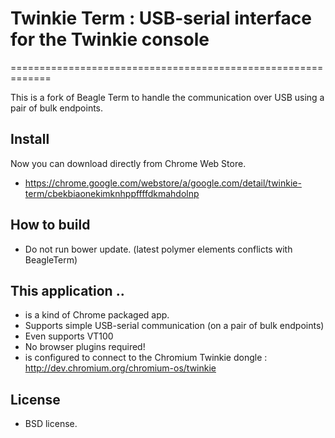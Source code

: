 # Twinkie Term : USB-serial interface for the Twinkie console
=============================================================

This is a fork of Beagle Term to handle the communication over USB using a pair of bulk endpoints.

Install
---------
Now you can download directly from Chrome Web Store.
* https://chrome.google.com/webstore/a/google.com/detail/twinkie-term/cbekbiaonekimknhppffffdkmahdolnp

How to build
--------------
* Do not run bower update. (latest polymer elements conflicts with BeagleTerm)

This application ..
----------------------
* is a kind of Chrome packaged app.
* Supports simple USB-serial communication (on a pair of bulk endpoints)
* Even supports VT100
* No browser plugins required!
* is configured to connect to the Chromium Twinkie dongle :
  http://dev.chromium.org/chromium-os/twinkie

License
----------
* BSD license.
